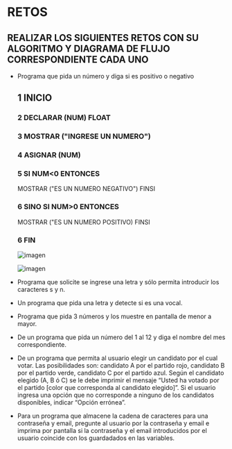 # RETOS
## REALIZAR LOS SIGUIENTES RETOS CON SU ALGORITMO Y DIAGRAMA DE FLUJO CORRESPONDIENTE CADA UNO 

* Programa que pida un número y diga si es positivo o negativo
  ## 1 INICIO
  ### 2 DECLARAR (NUM) FLOAT
  ### 3 MOSTRAR ("INGRESE UN NUMERO")
  ### 4 ASIGNAR (NUM)
  ### 5 SI NUM<0 ENTONCES
     MOSTRAR ("ES UN NUMERO NEGATIVO")
     FINSI
  ### 6 SINO SI NUM>0 ENTONCES
     MOSTRAR ("ES UN NUMERO POSITIVO)
     FINSI
  ### 6 FIN
  
  ![imagen](https://user-images.githubusercontent.com/104279743/167274738-d7557d1e-859f-4da7-ba94-cbff479d126e.png)

  
  ![imagen](https://user-images.githubusercontent.com/104279743/167274690-a53feaf7-303f-4f5c-915a-6fc1962786af.png)

  
* Programa que solicite se ingrese una letra y sólo permita introducir los caracteres s y n.
* Un programa que pida una letra y detecte si es una vocal. 
* Programa que pida 3 números y los muestre en pantalla de menor a mayor.  
* De un programa que pida un número del 1 al 12 y diga el nombre del mes correspondiente.
* De un programa que permita al usuario elegir un candidato por el cual votar. Las posibilidades son: candidato A por el partido rojo, candidato B por el partido verde, candidato C por el partido azul. Según el candidato elegido (A, B ó C) se le debe imprimir el mensaje “Usted ha votado por el partido [color que corresponda al candidato elegido]”. Si el usuario ingresa una opción que no corresponde a ninguno de los candidatos disponibles, indicar “Opción errónea”.
* Para un programa que almacene la cadena de caracteres para una contraseña y email, pregunte al usuario por la contraseña y email e imprima por pantalla si la contraseña y el email introducidos por el usuario coincide con los guardadados en las variables.
